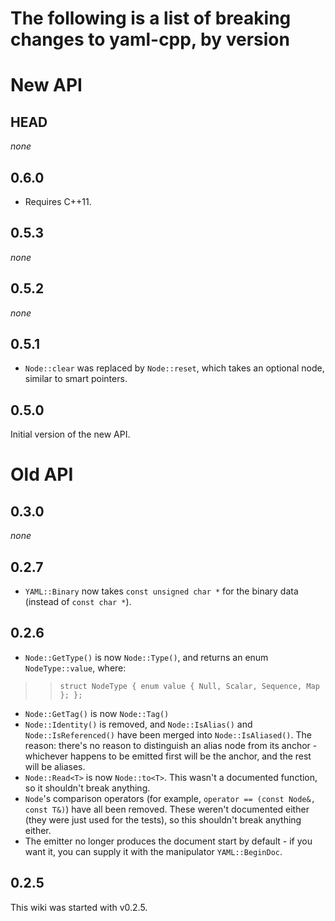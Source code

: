 # The following is a list of breaking changes to yaml-cpp, by version #

# New API #

## HEAD ##

_none_

## 0.6.0 ##

  * Requires C++11.

## 0.5.3 ##

_none_

## 0.5.2 ##

_none_

## 0.5.1 ##

  * `Node::clear` was replaced by `Node::reset`, which takes an optional node, similar to smart pointers.

## 0.5.0 ##

Initial version of the new API.

# Old API #

## 0.3.0 ##

_none_

## 0.2.7 ##

  * `YAML::Binary` now takes `const unsigned char *` for the binary data (instead of `const char *`).

## 0.2.6 ##

  * `Node::GetType()` is now `Node::Type()`, and returns an enum `NodeType::value`, where:
> > ` struct NodeType { enum value { Null, Scalar, Sequence, Map }; }; `
  * `Node::GetTag()` is now `Node::Tag()`
  * `Node::Identity()` is removed, and `Node::IsAlias()` and `Node::IsReferenced()` have been merged into `Node::IsAliased()`. The reason: there's no reason to distinguish an alias node from its anchor - whichever happens to be emitted first will be the anchor, and the rest will be aliases.
  * `Node::Read<T>` is now `Node::to<T>`. This wasn't a documented function, so it shouldn't break anything.
  * `Node`'s comparison operators (for example, `operator == (const Node&, const T&)`) have all been removed. These weren't documented either (they were just used for the tests), so this shouldn't break anything either.
  * The emitter no longer produces the document start by default - if you want it, you can supply it with the manipulator `YAML::BeginDoc`.

## 0.2.5 ##

This wiki was started with v0.2.5.